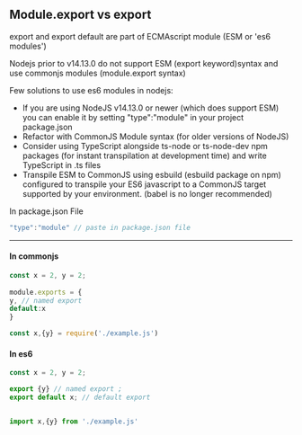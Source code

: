 ## Module.export vs export 


export and export default are part of ECMAscript module (ESM or 'es6 modules')

Nodejs prior to v14.13.0 do not support ESM (export keyword)syntax and use commonjs modules (module.export syntax)

Few solutions to use es6 modules in nodejs:

* If you are using NodeJS v14.13.0 or newer (which does support ESM) you can enable it by setting "type":"module" in your project package.json
* Refactor with CommonJS Module syntax (for older versions of NodeJS)
* Consider using TypeScript alongside ts-node or ts-node-dev npm packages (for instant transpilation at development time) and write TypeScript in .ts files
* Transpile ESM to CommonJS using esbuild (esbuild package on npm) configured to transpile your ES6 javascript to a CommonJS target supported by your environment. (babel is no longer recommended)

In package.json File

```javascript
"type":"module" // paste in package.json file 
```
---
#### In commonjs 
```javascript
const x = 2, y = 2;
 
module.exports = {
y, // named export 
default:x
}

const x,{y} = require('./example.js')

```

#### In es6 

```javascript
const x = 2, y = 2;

export {y} // named export ;
export default x; // default export  


import x,{y} from './example.js'

```


